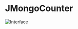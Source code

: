 # JMongoCounter

![Interface](https://raw.github.com/etissieres/JMongoCounter/master/screenshots/interface.jpg)
